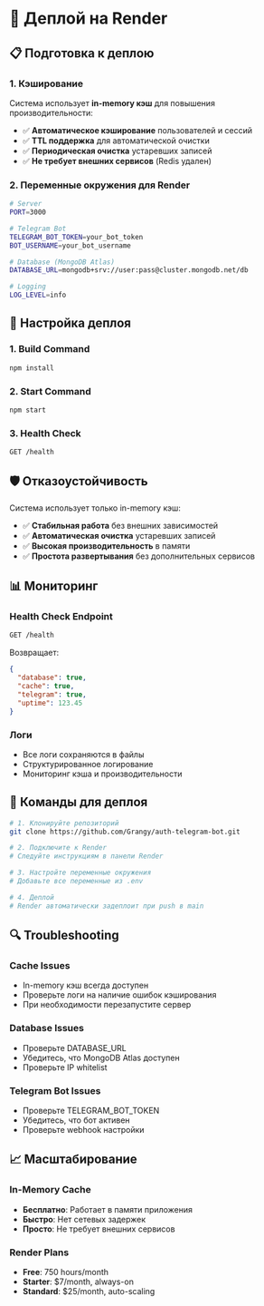# 🚀 Деплой на Render

## 📋 Подготовка к деплою

### 1. Кэширование

Система использует **in-memory кэш** для повышения производительности:
- ✅ **Автоматическое кэширование** пользователей и сессий
- ✅ **TTL поддержка** для автоматической очистки
- ✅ **Периодическая очистка** устаревших записей
- ✅ **Не требует внешних сервисов** (Redis удален)

### 2. Переменные окружения для Render

```bash
# Server
PORT=3000

# Telegram Bot
TELEGRAM_BOT_TOKEN=your_bot_token
BOT_USERNAME=your_bot_username

# Database (MongoDB Atlas)
DATABASE_URL=mongodb+srv://user:pass@cluster.mongodb.net/db

# Logging
LOG_LEVEL=info
```

## 🔧 Настройка деплоя

### 1. Build Command
```bash
npm install
```

### 2. Start Command
```bash
npm start
```

### 3. Health Check
```bash
GET /health
```

## 🛡️ Отказоустойчивость

Система использует только in-memory кэш:

- ✅ **Стабильная работа** без внешних зависимостей
- ✅ **Автоматическая очистка** устаревших записей
- ✅ **Высокая производительность** в памяти
- ✅ **Простота развертывания** без дополнительных сервисов

## 📊 Мониторинг

### Health Check Endpoint
```bash
GET /health
```

Возвращает:
```json
{
  "database": true,
  "cache": true,
  "telegram": true,
  "uptime": 123.45
}
```

### Логи
- Все логи сохраняются в файлы
- Структурированное логирование
- Мониторинг кэша и производительности

## 🚀 Команды для деплоя

```bash
# 1. Клонируйте репозиторий
git clone https://github.com/Grangy/auth-telegram-bot.git

# 2. Подключите к Render
# Следуйте инструкциям в панели Render

# 3. Настройте переменные окружения
# Добавьте все переменные из .env

# 4. Деплой
# Render автоматически задеплоит при push в main
```

## 🔍 Troubleshooting

### Cache Issues
- In-memory кэш всегда доступен
- Проверьте логи на наличие ошибок кэширования
- При необходимости перезапустите сервер

### Database Issues
- Проверьте DATABASE_URL
- Убедитесь, что MongoDB Atlas доступен
- Проверьте IP whitelist

### Telegram Bot Issues
- Проверьте TELEGRAM_BOT_TOKEN
- Убедитесь, что бот активен
- Проверьте webhook настройки

## 📈 Масштабирование

### In-Memory Cache
- **Бесплатно**: Работает в памяти приложения
- **Быстро**: Нет сетевых задержек
- **Просто**: Не требует внешних сервисов

### Render Plans
- **Free**: 750 hours/month
- **Starter**: $7/month, always-on
- **Standard**: $25/month, auto-scaling
